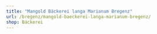 ```yaml
---
title: "Mangold Bäckerei langa Marianum Bregenz"
url: /bregenz/mangold-baeckerei-langa-marianum-bregenz/
shop: Bäckerei
---
```

